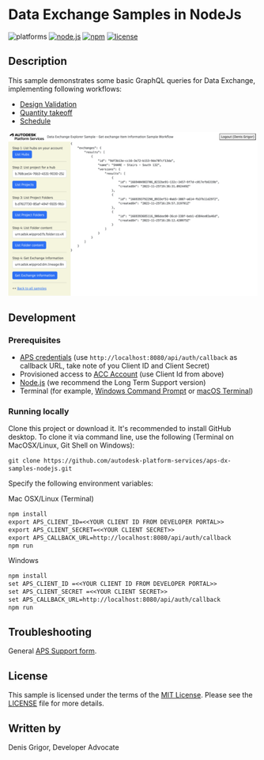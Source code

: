 # Data Exchange Samples in NodeJs

![platforms](https://img.shields.io/badge/platform-windows%20%7C%20osx%20%7C%20linux-lightgray.svg)
[![node.js](https://img.shields.io/badge/Node.js-16.16-blue.svg)](https://nodejs.org)
[![npm](https://img.shields.io/badge/npm-8.11-blue.svg)](https://www.npmjs.com/)
[![license](https://img.shields.io/:license-mit-green.svg)](https://opensource.org/licenses/MIT)

## Description

This sample demonstrates some basic GraphQL queries for Data Exchange, implementing following workflows:

- [Design Validation](./DesignValidation.md)
- [Quantity takeoff](./QuantityTakeOff.md)
- [Schedule](./Schedule.md)

![Sample](./thumbnail.png)

## Development

### Prerequisites

- [APS credentials](https://forge.autodesk.com/en/docs/oauth/v2/tutorials/create-app) (use `http://localhost:8080/api/auth/callback` as callback URL, take note of you Client ID and Client Secret)
- Provisioned access to [ACC Account](https://forge.autodesk.com/en/docs/bim360/v1/tutorials/getting-started/manage-access-to-docs/) (use Client Id from above)
- [Node.js](https://nodejs.org) (we recommend the Long Term Support version)
- Terminal (for example, [Windows Command Prompt](https://en.wikipedia.org/wiki/Cmd.exe)
or [macOS Terminal](https://support.apple.com/guide/terminal/welcome/mac))

### Running locally

Clone this project or download it. It's recommended to install GitHub desktop. 
To clone it via command line, use the following (Terminal on MacOSX/Linux, Git Shell on Windows):

	git clone https://github.com/autodesk-platform-services/aps-dx-samples-nodejs.git

Specify the following environment variables:

Mac OSX/Linux (Terminal)

    npm install
    export APS_CLIENT_ID=<<YOUR CLIENT ID FROM DEVELOPER PORTAL>>
    export APS_CLIENT_SECRET=<<YOUR CLIENT SECRET>>
    export APS_CALLBACK_URL=http://localhost:8080/api/auth/callback
    npm run

Windows

    npm install
    set APS_CLIENT_ID =<<YOUR CLIENT ID FROM DEVELOPER PORTAL>>
    set APS_CLIENT_SECRET =<<YOUR CLIENT SECRET>>
    set APS_CALLBACK_URL=http://localhost:8080/api/auth/callback
    npm run

## Troubleshooting

General [APS Support form](https://forge.autodesk.com/en/support/get-help).

## License

This sample is licensed under the terms of the [MIT License](http://opensource.org/licenses/MIT).
Please see the [LICENSE](LICENSE) file for more details.

## Written by

Denis Grigor, Developer Advocate
